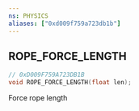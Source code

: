 ```yaml
---
ns: PHYSICS
aliases: ["0xd009f759a723db1b"]
---
```

## ROPE_FORCE_LENGTH

```c
// 0xD009F759A723DB1B
void ROPE_FORCE_LENGTH(float len);
```

Force rope length

